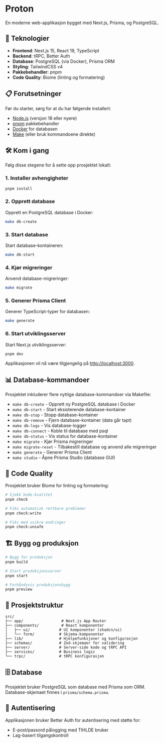 # Proton

En moderne web-applikasjon bygget med Next.js, Prisma, og PostgreSQL.

## 🚀 Teknologier

- **Frontend**: Next.js 15, React 19, TypeScript
- **Backend**: tRPC, Better Auth
- **Database**: PostgreSQL (via Docker), Prisma ORM
- **Styling**: TailwindCSS v4
- **Pakkebehandler**: pnpm
- **Code Quality**: Biome (linting og formatering)

## 📋 Forutsetninger

Før du starter, sørg for at du har følgende installert:

- [Node.js](https://nodejs.org/) (versjon 18 eller nyere)
- [pnpm](https://pnpm.io/) pakkebehandler
- [Docker](https://www.docker.com/) for databasen
- [Make](https://www.gnu.org/software/make/) (eller bruk kommandoene direkte)

## 🛠️ Kom i gang

Følg disse stegene for å sette opp prosjektet lokalt:

### 1. Installer avhengigheter

```bash
pnpm install
```

### 2. Opprett database

Opprett en PostgreSQL database i Docker:

```bash
make db-create
```

### 3. Start database

Start database-kontaineren:

```bash
make db-start
```

### 4. Kjør migreringer

Anvend database-migreringer:

```bash
make migrate
```

### 5. Generer Prisma Client

Generer TypeScript-typer for databasen:

```bash
make generate
```

### 6. Start utviklingsserver

Start Next.js utviklingsserver:

```bash
pnpm dev
```

Applikasjonen vil nå være tilgjengelig på [http://localhost:3000](http://localhost:3000).

## 📊 Database-kommandoer

Prosjektet inkluderer flere nyttige database-kommandoer via Makefile:

- `make db-create` - Opprett ny PostgreSQL database i Docker
- `make db-start` - Start eksisterende database-kontainer
- `make db-stop` - Stopp database-kontainer
- `make db-remove` - Fjern database-kontainer (data går tapt)
- `make db-logs` - Vis database-logger
- `make db-connect` - Koble til database med psql
- `make db-status` - Vis status for database-kontainer
- `make migrate` - Kjør Prisma migreringer
- `make migrate-reset` - Tilbakestill database og anvend alle migreringer
- `make generate` - Generer Prisma Client
- `make studio` - Åpne Prisma Studio (database GUI)

## 🧹 Code Quality

Prosjektet bruker Biome for linting og formatering:

```bash
# Sjekk kode-kvalitet
pnpm check

# Fiks automatisk rettbare problemer
pnpm check:write

# Fiks med usikre endringer
pnpm check:unsafe
```

## 🏗️ Bygg og produksjon

```bash
# Bygg for produksjon
pnpm build

# Start produksjonsserver
pnpm start

# Forhåndsvis produksjonsbygg
pnpm preview
```

## 📁 Prosjektstruktur

```
src/
├── app/                 # Next.js App Router
├── components/          # React komponenter
│   ├── ui/             # UI komponenter (shadcn/ui)
│   └── form/           # Skjema-komponenter
├── lib/                # Hjelpefunksjoner og konfigurasjon
├── schemas/            # Zod-skjemaer for validering
├── server/             # Server-side kode og tRPC API
├── services/           # Business logic
└── trpc/               # tRPC konfigurasjon
```

## 🗄️ Database

Prosjektet bruker PostgreSQL som database med Prisma som ORM. Database-skjemaet finnes i `prisma/schema.prisma`.

## 🔐 Autentisering

Applikasjonen bruker Better Auth for autentisering med støtte for:
- E-post/passord pålogging med TIHLDE bruker
- Lag-basert tilgangskontroll